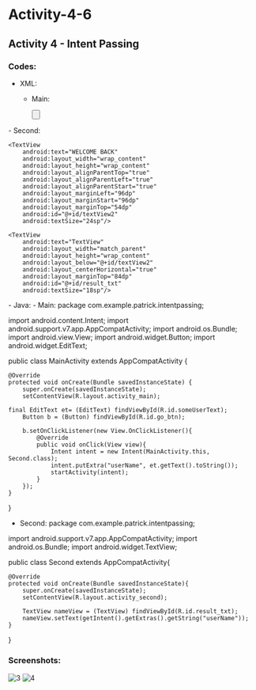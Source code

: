 # Activity-4-6
## Activity 4 - Intent Passing
### Codes:
- XML:
  - Main:
  
     <TextView
        android:text="Enter your name: "
        android:layout_width="wrap_content"
        android:layout_height="wrap_content"
        android:layout_alignParentTop="true"
        android:layout_alignParentLeft="true"
        android:layout_alignParentStart="true"
        android:layout_marginLeft="32dp"
        android:layout_marginTop="32dp"
        android:layout_marginStart="22dp"
        android:id="@+id/textView"
        android:textSize="24sp"/>

    <Button
        android:text="continue"
        android:layout_width="wrap_content"
        android:layout_height="wrap_content"
        android:layout_below="@+id/someUserText"
        android:layout_alignRight="@+id/textView"
        android:layout_alignEnd="@+id/textView"
        android:layout_marginRight="13dp"
        android:layout_marginEnd="13dp"
        android:layout_marginTop="56dp"
        android:id="@+id/go_btn" />

    <EditText
        android:layout_width="wrap_content"
        android:layout_height="wrap_content"
        android:inputType="textPersonName"
        android:ems="10"
        android:layout_below="@+id/textView"
        android:layout_alignLeft="@+id/textView"
        android:layout_alignStart="@+id/textView"
        android:layout_marginLeft="20dp"
        android:layout_marginStart="20dp"
        android:layout_marginTop="29dp"
        android:id="@+id/someUserText" />
</LinearLayout>
  - Second:
  
  <?xml version="1.0" encoding="utf-8"?>
<LinearLayout xmlns:android="http://schemas.android.com/apk/res/android"
    android:orientation="vertical" android:layout_width="match_parent"
    android:layout_height="match_parent">

    <TextView
        android:text="WELCOME BACK"
        android:layout_width="wrap_content"
        android:layout_height="wrap_content"
        android:layout_alignParentTop="true"
        android:layout_alignParentLeft="true"
        android:layout_alignParentStart="true"
        android:layout_marginLeft="96dp"
        android:layout_marginStart="96dp"
        android:layout_marginTop="54dp"
        android:id="@+id/textView2"
        android:textSize="24sp"/>

    <TextView
        android:text="TextView"
        android:layout_width="match_parent"
        android:layout_height="wrap_content"
        android:layout_below="@+id/textView2"
        android:layout_centerHorizontal="true"
        android:layout_marginTop="84dp"
        android:id="@+id/result_txt"
        android:textSize="18sp"/>
</LinearLayout>
- Java:
  - Main:
  package com.example.patrick.intentpassing;

import android.content.Intent;
import android.support.v7.app.AppCompatActivity;
import android.os.Bundle;
import android.view.View;
import android.widget.Button;
import android.widget.EditText;

public class MainActivity extends AppCompatActivity {

    @Override
    protected void onCreate(Bundle savedInstanceState) {
        super.onCreate(savedInstanceState);
        setContentView(R.layout.activity_main);

    final EditText et= (EditText) findViewById(R.id.someUserText);
        Button b = (Button) findViewById(R.id.go_btn);

        b.setOnClickListener(new View.OnClickListener(){
            @Override
            public void onClick(View view){
                Intent intent = new Intent(MainActivity.this, Second.class);
                intent.putExtra("userName", et.getText().toString());
                startActivity(intent);
            }
        });
    }


}

  - Second:
  package com.example.patrick.intentpassing;

import android.support.v7.app.AppCompatActivity;
import android.os.Bundle;
import android.widget.TextView;

public class Second extends AppCompatActivity{

    @Override
    protected void onCreate(Bundle savedInstanceState){
        super.onCreate(savedInstanceState);
        setContentView(R.layout.activity_second);

        TextView nameView = (TextView) findViewById(R.id.result_txt);
        nameView.setText(getIntent().getExtras().getString("userName"));
    }

}
### Screenshots:
![3](https://cloud.githubusercontent.com/assets/16644615/20474000/27f6caac-afff-11e6-876f-69e59e66cadf.PNG)
![4](https://cloud.githubusercontent.com/assets/16644615/20474001/2801a15c-afff-11e6-8934-6871c8b644a4.PNG)
